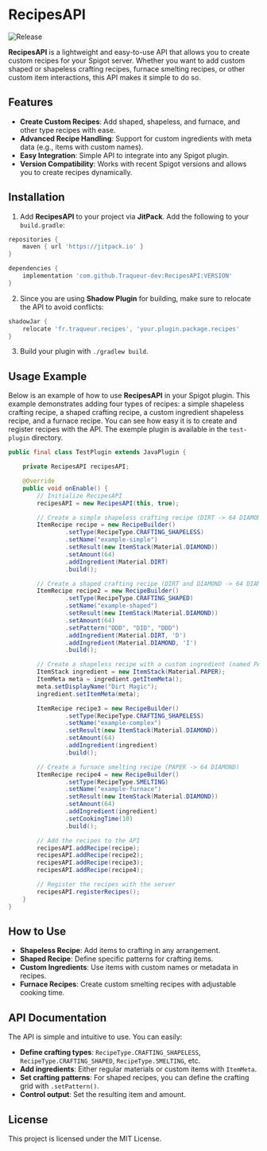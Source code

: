 # RecipesAPI

![Release](https://img.shields.io/github/v/tag/Traqueur-dev/RecipesAPI?label=latest&sort=semver)

**RecipesAPI** is a lightweight and easy-to-use API that allows you to create custom recipes for your Spigot server. Whether you want to add custom shaped or shapeless crafting recipes, furnace smelting recipes, or other custom item interactions, this API makes it simple to do so.

## Features
- **Create Custom Recipes**: Add shaped, shapeless, and furnace, and other type recipes with ease.
- **Advanced Recipe Handling**: Support for custom ingredients with meta data (e.g., items with custom names).
- **Easy Integration**: Simple API to integrate into any Spigot plugin.
- **Version Compatibility**: Works with recent Spigot versions and allows you to create recipes dynamically.

## Installation

1. Add **RecipesAPI** to your project via **JitPack**. Add the following to your `build.gradle`:

```groovy
repositories {
    maven { url 'https://jitpack.io' }
}

dependencies {
    implementation 'com.github.Traqueur-dev:RecipesAPI:VERSION'
}
```

2. Since you are using **Shadow Plugin** for building, make sure to relocate the API to avoid conflicts:

```groovy
shadowJar {
    relocate 'fr.traqueur.recipes', 'your.plugin.package.recipes'
}
```

3. Build your plugin with `./gradlew build`.

## Usage Example

Below is an example of how to use **RecipesAPI** in your Spigot plugin. 
This example demonstrates adding four types of recipes: a simple shapeless crafting recipe, a shaped crafting recipe, a custom ingredient shapeless recipe, and a furnace recipe.
You can see how easy it is to create and register recipes with the API.
The exemple plugin is available in the `test-plugin` directory.

```java
public final class TestPlugin extends JavaPlugin {

    private RecipesAPI recipesAPI;

    @Override
    public void onEnable() {
        // Initialize RecipesAPI
        recipesAPI = new RecipesAPI(this, true);

        // Create a simple shapeless crafting recipe (DIRT -> 64 DIAMOND)
        ItemRecipe recipe = new RecipeBuilder()
                .setType(RecipeType.CRAFTING_SHAPELESS)
                .setName("example-simple")
                .setResult(new ItemStack(Material.DIAMOND))
                .setAmount(64)
                .addIngredient(Material.DIRT)
                .build();

        // Create a shaped crafting recipe (DIRT and DIAMOND -> 64 DIAMOND)
        ItemRecipe recipe2 = new RecipeBuilder()
                .setType(RecipeType.CRAFTING_SHAPED)
                .setName("example-shaped")
                .setResult(new ItemStack(Material.DIAMOND))
                .setAmount(64)
                .setPattern("DDD", "DID", "DDD")
                .addIngredient(Material.DIRT, 'D')
                .addIngredient(Material.DIAMOND, 'I')
                .build();

        // Create a shapeless recipe with a custom ingredient (named PAPER)
        ItemStack ingredient = new ItemStack(Material.PAPER);
        ItemMeta meta = ingredient.getItemMeta();
        meta.setDisplayName("Dirt Magic");
        ingredient.setItemMeta(meta);

        ItemRecipe recipe3 = new RecipeBuilder()
                .setType(RecipeType.CRAFTING_SHAPELESS)
                .setName("example-complex")
                .setResult(new ItemStack(Material.DIAMOND))
                .setAmount(64)
                .addIngredient(ingredient)
                .build();

        // Create a furnace smelting recipe (PAPER -> 64 DIAMOND)
        ItemRecipe recipe4 = new RecipeBuilder()
                .setType(RecipeType.SMELTING)
                .setName("example-furnace")
                .setResult(new ItemStack(Material.DIAMOND))
                .setAmount(64)
                .addIngredient(ingredient)
                .setCookingTime(10)
                .build();

        // Add the recipes to the API
        recipesAPI.addRecipe(recipe);
        recipesAPI.addRecipe(recipe2);
        recipesAPI.addRecipe(recipe3);
        recipesAPI.addRecipe(recipe4);

        // Register the recipes with the server
        recipesAPI.registerRecipes();
    }
}
```

## How to Use

- **Shapeless Recipe**: Add items to crafting in any arrangement.
- **Shaped Recipe**: Define specific patterns for crafting items.
- **Custom Ingredients**: Use items with custom names or metadata in recipes.
- **Furnace Recipes**: Create custom smelting recipes with adjustable cooking time.

## API Documentation
The API is simple and intuitive to use. You can easily:
- **Define crafting types**: `RecipeType.CRAFTING_SHAPELESS`, `RecipeType.CRAFTING_SHAPED`,
`RecipeType.SMELTING`, etc.
- **Add ingredients**: Either regular materials or custom items with `ItemMeta`.
- **Set crafting patterns**: For shaped recipes, you can define the crafting grid with `.setPattern()`.
- **Control output**: Set the resulting item and amount.

## License
This project is licensed under the MIT License.
